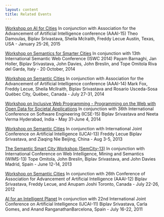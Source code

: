 ```yaml
---
layout: content
title: Related Events
---
```


[Workshop on AI for Cities](http://cusp.nyu.edu/aaai-2015-workshop/) 
In conjunction with Association for the Advancement of Artificial Intelligence conference (AAAI-15)
Theo Damoulas, Biplav Srivastava, Sheila McIraith, Freddy Lecue
Austin, Texas, USA - January 25-26, 2015

[Workshop on Semantics for Smarter Cities](http://blog.soton.ac.uk/s4sc/)
In conjunction with 13th International Semantic Web Conference (ISWC 2014)
Payam Barnaghi, Jan Holler, Biplav Srivastava, John Davies, John Breslin, and Tope Omitola
Riva del Garda, Italy - 20 October, 2014

[Workshop on Semantic Cities](http://research.ihost.com/semanticcities14/)
In conjunction with Association for the Advancement of Artificial Intelligence conference (AAAI-14)
Mark Fox, Freddy Lecue, Sheila McIlraith, Biplav Srivastava and Rosario Usceda-Sosa
Québec City, Québec, Canada - July 27-31, 2014

[Workshop on Inclusive Web Programming - Programming on the Web with Open Data for Societal Applications](https://sites.google.com/site/inclusivewebprogramming/)
In conjunction with 36th International Conference on Software
Engineering (ICSE-15) Biplav Srivastava and Neeta Verma Hyderabad,
India - May 31-June 4, 2014

[Workshop on Semantic Cities](http://research.ihost.com/semanticcities13/)
In conjunction with International Joint Conference on Artificial Intelligence (IJCAI-13)
Freddy Lecue Biplav Srivastava, and Ziaqing Nie
Beijing, China - Aug 3-5, 2013

[The Semantic Smart City Workshop (SemCity-13)](http://aida.ii.uam.es/wims13/semcity.php)
In conjunction with International Conference on Web Intelligence, Mining and Semantics (WIMS-13)
Tope Omitola, John Breslin, Biplav Srivastava, and John Davies
Madrid, Spain - June 12-14, 2013

[Workshop on Semantic Cities](http://research.ihost.com/semanticcities12/)
In conjunction with 26th Conference of Association for Advancement of Artificial Intelligence (AAAI-12)
Biplav Srivastava, Freddy Lecue, and Anupam Joshi
Toronto, Canada - July 22-26, 2012

[AI for an Intelligent Planet](http://research.ihost.com/aiip11/index.html)
In conjunction with 22nd International Joint Conference on Artificial Intelligence (IJCAI-11)
Biplav Srivastava, Carla Gomes, and Anand RanganathanBarcelona, 
Spain - July 16-22, 2011

